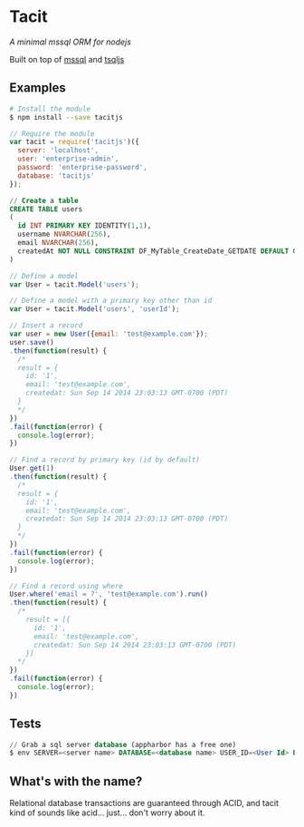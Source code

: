 # Tacit
_A minimal mssql ORM for nodejs_

Built on top of [mssql](https://github.com/patriksimek/node-mssql) and [tsqljs](https://github.com/swlkr/tsqljs)

## Examples

```bash
# Install the module
$ npm install --save tacitjs
```

```js
// Require the module
var tacit = require('tacitjs')({
  server: 'localhost',
  user: 'enterprise-admin',
  password: 'enterprise-password',
  database: 'tacitjs'
});
```

```sql
// Create a table
CREATE TABLE users
(
  id INT PRIMARY KEY IDENTITY(1,1),
  username NVARCHAR(256),
  email NVARCHAR(256),
  createdAt NOT NULL CONSTRAINT DF_MyTable_CreateDate_GETDATE DEFAULT GETDATE()
)
```

```js
// Define a model
var User = tacit.Model('users');

// Define a model with a primary key other than id
var User = tacit.Model('users', 'userId');

// Insert a record
var user = new User({email: 'test@example.com'});
user.save()
.then(function(result) {
  /*
  result = {
    id: '1',
    email: 'test@example.com',
    createdat: Sun Sep 14 2014 23:03:13 GMT-0700 (PDT)
  }
  */
})
.fail(function(error) {
  console.log(error);
})

// Find a record by primary key (id by default)
User.get(1)
.then(function(result) {
  /*
  result = {
    id: '1',
    email: 'test@example.com',
    createdat: Sun Sep 14 2014 23:03:13 GMT-0700 (PDT)
  }
  */
})
.fail(function(error) {
  console.log(error);
})

// Find a record using where
User.where('email = ?', 'test@example.com').run()
.then(function(result) {
  /*
    result = [{
      id: '1',
      email: 'test@example.com',
      createdat: Sun Sep 14 2014 23:03:13 GMT-0700 (PDT)
    }]
  */
})
.fail(function(error) {
  console.log(error);
})
```

## Tests

```sql
// Grab a sql server database (appharbor has a free one)
$ env SERVER=<server name> DATABASE=<database name> USER_ID=<User Id> PASSWORD=<Password> mocha
```

## What's with the name?

Relational database transactions are guaranteed through ACID, and tacit kind of
sounds like acid... just... don't worry about it.
